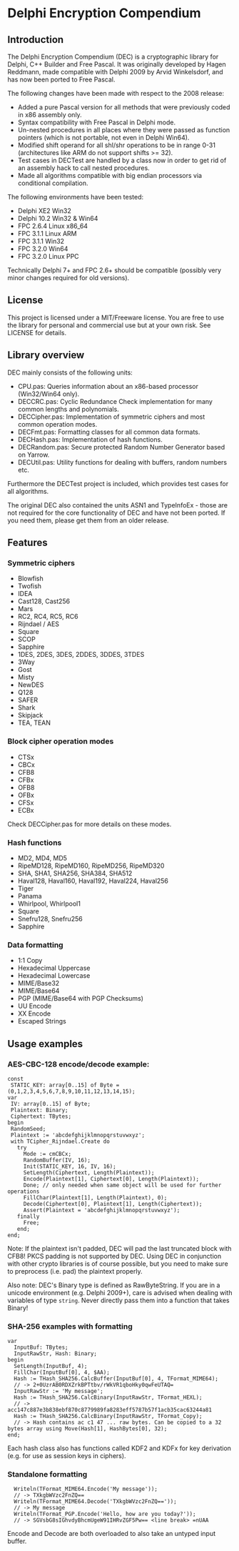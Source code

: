  # Delphi Encryption Compendium
 ## Introduction
The Delphi Encryption Compendium (DEC) is a cryptographic library for Delphi, C++ Builder and Free Pascal. It was originally developed by Hagen Reddmann, made compatible with Delphi 2009 by Arvid Winkelsdorf, and has now been ported to Free Pascal.

The following changes have been made with respect to the 2008 release:
* Added a pure Pascal version for all methods that were previously coded in x86 assembly only.
* Syntax compatibility with Free Pascal in Delphi mode.
* Un-nested procedures in all places where they were passed as function pointers (which is not portable, not even in Delphi Win64).
* Modified shift operand for all shl/shr operations to be in range 0-31 (architectures like ARM do not support shifts >= 32).
* Test cases in DECTest are handled by a class now in order to get rid of an assembly hack to call nested procedures.
* Made all algorithms compatible with big endian processors via conditional compilation.

The following environments have been tested:
* Delphi XE2 Win32
* Delphi 10.2 Win32 & Win64
* FPC 2.6.4 Linux x86_64
* FPC 3.1.1 Linux ARM
* FPC 3.1.1 Win32
* FPC 3.2.0 Win64
* FPC 3.2.0 Linux PPC

Technically Delphi 7+ and FPC 2.6+ should be compatible (possibly very minor changes required for old versions).

 ## License
This project is licensed under a MIT/Freeware license. You are free to use the library for personal and commercial use but at your own risk. See LICENSE for details.

 ## Library overview
DEC mainly consists of the following units:
* CPU.pas: Queries information about an x86-based processor (Win32/Win64 only).
* DECCRC.pas: Cyclic Redundance Check implementation for many common lengths and polynomials.
* DECCipher.pas: Implementation of symmetric ciphers and most common operation modes.
* DECFmt.pas: Formatting classes for all common data formats.
* DECHash.pas: Implementation of hash functions.
* DECRandom.pas: Secure protected Random Number Generator based on Yarrow.
* DECUtil.pas: Utility functions for dealing with buffers, random numbers etc.

Furthermore the DECTest project is included, which provides test cases for all algorithms.

The original DEC also contained the units ASN1 and TypeInfoEx - those are not required for the core functionality of DEC and have not been ported. If you need them, please get them from an older release.

 ## Features
 ### Symmetric ciphers
 * Blowfish
 * Twofish
 * IDEA
 * Cast128, Cast256
 * Mars
 * RC2, RC4, RC5, RC6
 * Rijndael / AES
 * Square
 * SCOP
 * Sapphire
 * 1DES, 2DES, 3DES, 2DDES, 3DDES, 3TDES
 * 3Way
 * Gost
 * Misty
 * NewDES
 * Q128
 * SAFER
 * Shark
 * Skipjack
 * TEA, TEAN
 
 ### Block cipher operation modes
 * CTSx
 * CBCx
 * CFB8
 * CFBx
 * OFB8
 * OFBx
 * CFSx
 * ECBx
 
Check DECCipher.pas for more details on these modes.

 ### Hash functions
* MD2, MD4, MD5
* RipeMD128, RipeMD160, RipeMD256, RipeMD320
* SHA, SHA1, SHA256, SHA384, SHA512
* Haval128, Haval160, Haval192, Haval224, Haval256
* Tiger
* Panama
* Whirlpool, Whirlpool1
* Square
* Snefru128, Snefru256
* Sapphire

 ### Data formatting
* 1:1 Copy
* Hexadecimal Uppercase
* Hexadecimal Lowercase
* MIME/Base32
* MIME/Base64
* PGP (MIME/Base64 with PGP Checksums)
* UU Encode
* XX Encode
* Escaped Strings

 ## Usage examples
 ### AES-CBC-128 encode/decode example:
 ```
const
  STATIC_KEY: array[0..15] of Byte = (0,1,2,3,4,5,6,7,8,9,10,11,12,13,14,15);
var
  IV: array[0..15] of Byte;
  Plaintext: Binary;
  Ciphertext: TBytes;
begin
  RandomSeed;
  Plaintext := 'abcdefghijklmnopqrstuvwxyz';
  with TCipher_Rijndael.Create do
    try
      Mode := cmCBCx;
      RandomBuffer(IV, 16);
      Init(STATIC_KEY, 16, IV, 16); 
      SetLength(Ciphertext, Length(Plaintext));
      Encode(Plaintext[1], Ciphertext[0], Length(Plaintext));
      Done; // only needed when same object will be used for further operations
      FillChar(Plaintext[1], Length(Plaintext), 0);
      Decode(Ciphertext[0], Plaintext[1], Length(Ciphertext));
      Assert(Plaintext = 'abcdefghijklmnopqrstuvwxyz');
    finally
      Free;
    end;
end;
```
Note: If the plaintext isn't padded, DEC will pad the last truncated block with CFB8! PKCS padding is not supported by DEC. Using DEC in conjunction with other crypto libraries is of course possible, but you need to make sure to preprocess (i.e. pad) the plaintext properly.

Also note: DEC's Binary type is defined as RawByteString. If you are in a unicode environment (e.g. Delphi 2009+), care is advised when dealing with variables of type ``string``. Never directly pass them into a function that takes Binary!

### SHA-256 examples with formatting
```
var
  InputBuf: TBytes;
  InputRawStr, Hash: Binary;
begin
  SetLength(InputBuf, 4);
  FillChar(InputBuf[0], 4, $AA);
  Hash := THash_SHA256.CalcBuffer(InputBuf[0], 4, TFormat_MIME64);
  // -> 2+0UzrAB0RDXZrkBPTtbv/rWkVR1qboHky0qwFeUTAQ=
  InputRawStr := 'My message';
  Hash := THash_SHA256.CalcBinary(InputRawStr, TFormat_HEXL);
  // -> acc147c887e3b838ebf870c8779989fa8283eff5787b57f1acb35cac63244a81
  Hash := THash_SHA256.CalcBinary(InputRawStr, TFormat_Copy);
  // -> Hash contains ac c1 47 ... raw bytes. Can be copied to a 32 bytes array using Move(Hash[1], HashBytes[0], 32);
end;
```

Each hash class also has functions called KDF2 and KDFx for key derivation (e.g. for use as session keys in ciphers).

### Standalone formatting
```
  Writeln(TFormat_MIME64.Encode('My message'));
  // -> TXkgbWVzc2FnZQ==
  Writeln(TFormat_MIME64.Decode('TXkgbWVzc2FnZQ=='));
  // -> My message
  Writeln(TFormat_PGP.Encode('Hello, how are you today?'));
  // -> SGVsbG8sIGhvdyBhcmUgeW91IHRvZGF5Pw== <line break> =nUAA  
```

Encode and Decode are both overloaded to also take an untyped input buffer.
